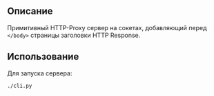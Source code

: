 ## Описание

Примитивный HTTP-Proxy сервер на сокетах, добавляющий перед `</body>` страницы заголовки HTTP Response.

## Использование

Для запуска сервера:

```
./cli.py
```
